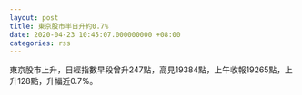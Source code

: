 ```yaml
---
layout: post
title: 東京股市半日升約0.7%
date: 2020-04-23 10:45:07.000000000 +08:00
categories: rss
---
```


東京股市上升，日經指數早段曾升247點，高見19384點，上午收報19265點，上升128點，升幅近0.7%。
